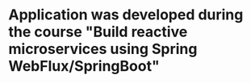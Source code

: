 # Application was developed during the course "Build reactive microservices using Spring WebFlux/SpringBoot"